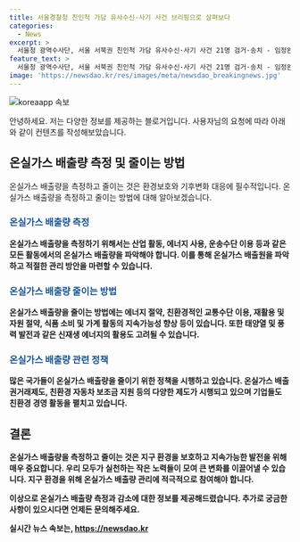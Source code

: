 ```yaml
---
title: 서울경찰청 친인척 가담 유사수신·사기 사건 브리핑으로 살펴보다
categories:
  - News
excerpt: >
  서울청 광역수사단, 서울 서북권 친인척 가담 유사수신·사기 사건 21명 검거·송치 - 임정완 금융범죄수사대 2계장이 3일 오전 서울에서 진행된 브리핑에서 이 사건의 성과를 발표했다.
feature_text: >
  서울청 광역수사단, 서울 서북권 친인척 가담 유사수신·사기 사건 21명 검거·송치 - 임정완 금융범죄수사대 2계장이 3일 오전 서울에서 진행된 브리핑에서 이 사건의 성과를 발표했다.
image: 'https://newsdao.kr/res/images/meta/newsdao_breakingnews.jpg'
---
```


<p><img src="https://newsdao.kr/res/images/meta/newsdao_breakingnews.jpg" alt="koreaapp 속보" /></p>

<p>안녕하세요. 저는 다양한 정보를 제공하는 블로거입니다. 사용자님의 요청에 따라 아래와 같이 컨텐츠를 작성해보았습니다.</p>

<h2 data-ke-size="size26">온실가스 배출량 측정 및 줄이는 방법</h2>

<p data-ke-size="size16">온실가스 배출량을 측정하고 줄이는 것은 환경보호와 기후변화 대응에 필수적입니다. 온실가스 배출량을 측정하고 줄이는 방법에 대해 알아보겠습니다.</p>

<h3><b><span style="color: #1a5490;">온실가스 배출량 측정</span><b></h3>

<p data-ke-size="size16">온실가스 배출량을 측정하기 위해서는 산업 활동, 에너지 사용, 운송수단 이용 등과 같은 모든 활동에서의 온실가스 배출량을 파악해야 합니다. 이를 통해 온실가스 배출원을 파악하고 적절한 관리 방안을 마련할 수 있습니다.</p>

<h3><b><span style="color: #1a5490;">온실가스 배출량 줄이는 방법</span><b></h3>

<p data-ke-size="size16">온실가스 배출량을 줄이는 방법에는 에너지 절약, 친환경적인 교통수단 이용, 재활용 및 자원 절약, 식품 소비 및 가계 활동의 지속가능성 향상 등이 있습니다. 또한 태양열 및 풍력 발전과 같은 신재생 에너지의 활용도 고려될 수 있습니다.</p>

<h3><b><span style="color: #1a5490;">온실가스 배출량 관련 정책</span><b></h3>

<p data-ke-size="size16">많은 국가들이 온실가스 배출량을 줄이기 위한 정책을 시행하고 있습니다. 온실가스 배출권거래제도, 친환경 자동차 보조금 지원 등의 다양한 제도가 시행되고 있으며 기업들도 친환경 경영 활동을 펼치고 있습니다.</p>

<h2 data-ke-size="size26">결론</h2>

<p data-ke-size="size16">온실가스 배출량을 측정하고 줄이는 것은 지구 환경을 보호하고 지속가능한 발전을 위해 매우 중요합니다. 우리 모두가 실천하는 작은 노력들이 모여 큰 변화를 이끌어낼 수 있습니다. 지구 환경을 위해 온실가스 배출량 관리에 적극적으로 참여해야 합니다.</p>

<p>이상으로 온실가스 배출량 측정과 감소에 대한 정보를 제공해드렸습니다. 추가로 궁금한 사항이 있으시다면 언제든 문의해주세요.</p>
실시간 뉴스 속보는, <a href="https://newsdao.kr" rel="dofollow">https://newsdao.kr</a>


